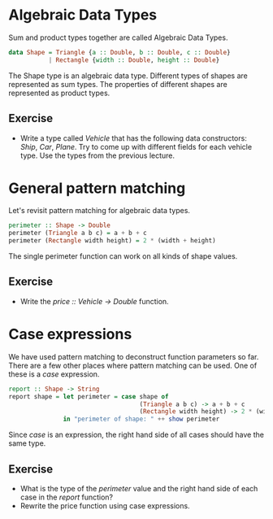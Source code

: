 # Algebraic Data Types

Sum and product types together are called Algebraic Data Types.

``` haskell
data Shape = Triangle {a :: Double, b :: Double, c :: Double}
           | Rectangle {width :: Double, height :: Double}
```

The Shape type is an algebraic data type.  Different types of shapes are
represented as sum types.  The properties of different shapes are represented
as product types.

## Exercise
 * Write a type called *Vehicle* that has the following data constructors:
   *Ship*, *Car*, *Plane*.  Try to come up with different fields for each
   vehicle type.  Use the types from the previous lecture.

# General pattern matching

Let's revisit pattern matching for algebraic data types.

``` haskell
perimeter :: Shape -> Double
perimeter (Triangle a b c) = a + b + c
perimeter (Rectangle width height) = 2 * (width + height)
```

The single perimeter function can work on all kinds of shape values.

## Exercise
 * Write the *price :: Vehicle -> Double* function.

# Case expressions

We have used pattern matching to deconstruct function parameters so far.
There are a few other places where pattern matching can be used.  One of these
is a *case* expression.

``` haskell
report :: Shape -> String
report shape = let perimeter = case shape of
                                    (Triangle a b c) -> a + b + c
                                    (Rectangle width height) -> 2 * (width + height)
               in "perimeter of shape: " ++ show perimeter
```

Since *case* is an expression, the right hand side of all cases should have the
same type.

## Exercise
 * What is the type of the *perimeter* value and the right hand side of each
   case in the *report* function?
 * Rewrite the price function using case expressions.
